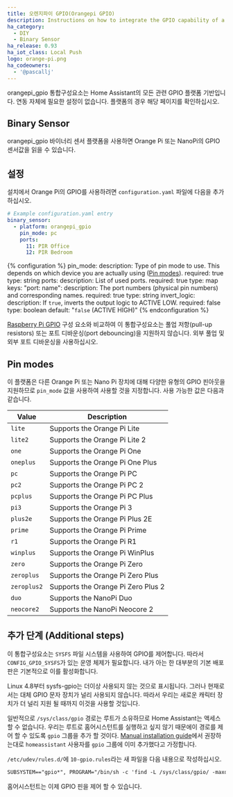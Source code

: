 ```yaml
---
title: 오렌지파이 GPIO(Orangepi GPIO)
description: Instructions on how to integrate the GPIO capability of a Orange Pi into Home Assistant.
ha_category:
  - DIY
  - Binary Sensor
ha_release: 0.93
ha_iot_class: Local Push
logo: orange-pi.png
ha_codeowners:
  - '@pascallj'
---
```


orangepi_gpio 통합구성요소는 Home Assistant의 모든 관련 GPIO 플랫폼 기반입니다. 연동 자체에 필요한 설정이 없습니다. 플랫폼의 경우 해당 페이지를 확인하십시오.

## Binary Sensor

orangepi_gpio 바이너리 센서 플랫폼을 사용하면 Orange Pi 또는 NanoPi의 GPIO 센서값을 읽을 수 있습니다.

## 설정

설치에서 Orange Pi의 GPIO를 사용하려면 `configuration.yaml` 파일에 다음을 추가하십시오.

```yaml
# Example configuration.yaml entry
binary_sensor:
  - platform: orangepi_gpio
    pin_mode: pc
    ports:
      11: PIR Office
      12: PIR Bedroom
```

{% configuration %}
pin_mode:
  description: Type of pin mode to use. This depends on which device you are actually using ([Pin modes](#pin-modes)).
  required: true
  type: string
ports:
  description: List of used ports.
  required: true
  type: map
  keys:
    "port: name":
      description: The port numbers (physical pin numbers) and corresponding names.
      required: true
      type: string
invert_logic:
  description: If `true`, inverts the output logic to ACTIVE LOW.
  required: false
  type: boolean
  default: "`false` (ACTIVE HIGH)"
{% endconfiguration %}

[Raspberry Pi GPIO](/integrations/rpi_gpio/) 구성 요소와 비교하여 이 통합구성요소는 풀업 저항(pull-up resistors) 또는 포트 디바운싱(port debouncing)을 지원하지 않습니다. 외부 풀업 및 외부 포트 디바운싱을 사용하십시오.

## Pin modes

이 플랫폼은 다른 Orange Pi 또는 Nano Pi 장치에 대해 다양한 유형의 GPIO 핀아웃을 지원하므로 `pin_mode` 값을 사용하여 사용할 것을 지정합니다. 사용 가능한 값은 다음과 같습니다.

| Value | Description |
| ----- | ----------- |
| `lite` | Supports the Orange Pi Lite |
| `lite2` | Supports the Orange Pi Lite 2 |
| `one` | Supports the Orange Pi One |
| `oneplus` | Supports the Orange Pi One Plus |
| `pc` | Supports the Orange Pi PC |
| `pc2` | Supports the Orange Pi PC 2 |
| `pcplus` | Supports the Orange Pi PC Plus |
| `pi3` | Supports the Orange Pi 3 |
| `plus2e` | Supports the Orange Pi Plus 2E |
| `prime` | Supports the Orange Pi Prime |
| `r1` | Supports the Orange Pi R1 |
| `winplus` | Supports the Orange Pi WinPlus |
| `zero` | Supports the Orange Pi Zero |
| `zeroplus` | Supports the Orange Pi Zero Plus |
| `zeroplus2` | Supports the Orange Pi Zero Plus 2 |
| `duo` | Supports the NanoPi Duo |
| `neocore2` | Supports the NanoPi Neocore 2 |

## 추가 단계 (Additional steps)
이 통합구성요소는 `SYSFS` 파일 시스템을 사용하여 GPIO를 제어합니다. 따라서 `CONFIG_GPIO_SYSFS`가 있는 운영 체제가 필요합니다. 내가 아는 한 대부분의 기본 배포판은 ​​기본적으로 이를 활성화합니다.

Linux 4.8부터 sysfs-gpio는 더이상 사용되지 않는 것으로 표시됩니다. 그러나 현재로서는 대체 GPIO 문자 장치가 널리 사용되지 않습니다. 따라서 우리는 새로운 캐릭터 장치가 더 널리 지원 될 때까지 이것을 사용할 것입니다.

일반적으로 `/sys/class/gpio` 경로는 루트가 소유하므로 Home Assistant는 액세스 할 수 없습니다. 우리는 루트로 홈어시스턴트를 실행하고 싶지 않기 때문에이 경로를 제어 할 수 있도록 `gpio` 그룹을 추가 할 것이다. [Manual installation guide](/docs/installation/raspberry-pi/)에서 권장하는대로 `homeassistant` 사용자를 `gpio` 그룹에 이미 추가했다고 가정합니다.

`/etc/udev/rules.d/`에 `10-gpio.rules`라는 새 파일을 다음 내용으로 작성하십시오.

```txt
SUBSYSTEM=="gpio*", PROGRAM="/bin/sh -c 'find -L /sys/class/gpio/ -maxdepth 2 -exec chown root:gpio {} \; -exec chmod 770 {} \; || true'"
```

홈어시스턴트는 이제 GPIO 핀을 제어 할 수 있습니다.